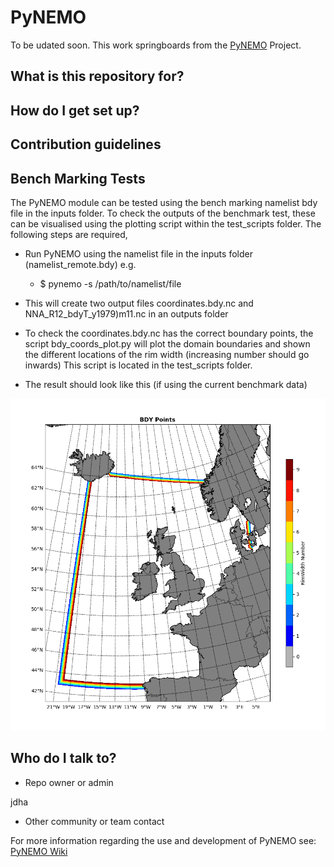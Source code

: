 # PyNEMO
 
To be udated soon. This work springboards from the [PyNEMO](http://pynemo.readthedocs.io/en/latest/index.html) Project.

## What is this repository for? ##

## How do I get set up? ##

## Contribution guidelines ##

## Bench Marking Tests ##

The PyNEMO module can be tested using the bench marking namelist bdy file in the inputs folder. To check the outputs of the benchmark test, these can be visualised using the plotting script within the test_scripts folder. The following steps are required,

- Run PyNEMO using the namelist file in the inputs folder (namelist_remote.bdy) e.g.

	-	$ pynemo -s /path/to/namelist/file

- This will create two output files coordinates.bdy.nc and NNA_R12_bdyT_y1979)m11.nc in an outputs folder

- To check the coordinates.bdy.nc has the correct boundary points, the script bdy_coords_plot.py will plot the domain boundaries and shown the different locations of the rim width (increasing number should go inwards) This script is located in the test_scripts folder.

- The result should look like this (if using the current benchmark data)

![Example BDY coords output](/screenshots/example_bdy_coords.png)

## Who do I talk to? ##

* Repo owner or admin

jdha

* Other community or team contact


For more information regarding the use and development of PyNEMO see: [PyNEMO Wiki](https://github.com/jdha/PyNEMO/wiki)
